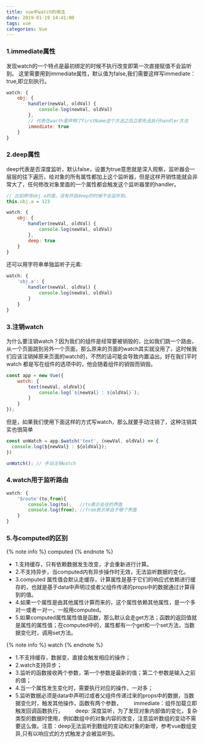 ```yaml
---
title: vue中watch的用法
date: 2019-01-19 14:41:00
tags: vue
categories: Vue
---
```


### 1.immediate属性
发现watch的一个特点是最初绑定的时候不执行改变即第一次直接赋值不会监听到。
这里需要用到immediate属性，默认值为false,我们需要这样写immediate：true,即立刻执行。
```javascript
watch: {
    obj: {
        handler(newVal, oldVal) {
            console.log(newVal, oldVal)
        },
        // 代表在wacth里声明了firstName这个方法之后立即先去执行handler方法
        immediate: true
    }
}
```

### 2.deep属性
deep代表是否深度监听，默认false，设置为true意思就是深入观察，监听器会一层层的往下遍历，给对象的所有属性都加上这个监听器，但是这样开销性能就会非常大了，任何修改对象里面的一个属性都会触发这个监听器里的handler。
```javascript
// 比如修改obj.a的值，没有开启deep的时候不会监听到。
this.obj.a = 123

watch: {
    obj: {
        handler(newVal, oldVal) {
            console.log(newVal, oldVal)
        },
        deep: true
    }
}
```
还可以用字符串单独监听子元素:
```javascript
watch: {
    'obj.a': {
        handler(newVal, oldVal) {
            console.log(newVal, oldVal)
        }
    }
}
```

### 3.注销watch
为什么要注销watch？因为我们的组件是经常要被销毁的，比如我们跳一个路由，从一个页面跳到另外一个页面，那么原来的页面的watch其实就没用了，这时候我们应该注销掉原来页面的watch的，不然的话可能会导致内置溢出。好在我们平时watch 都是写在组件的选项中的，他会随着组件的销毁而销毁。
```javascript
const app = new Vue({
    watch: {
        text(newVal, oldVal){
            console.log(`${newVal} : ${oldVal}`);
        }
    }
});
```
但是，如果我们使用下面这样的方式写watch，那么就要手动注销了，这种注销其实也很简单
```javascript
const unWatch = app.$watch('text', (newVal, oldVal) => {
  console.log(${newVal} : ${oldVal});
})

unWatch(); // 手动注销watch
```

### 4.watch用于监听路由
```javascript
watch: {
    '$route'(to,from){
        console.log(to);   //to表示去往的界面
        console.log(from); //from表示来自于哪个界面
    }
}
```

### 5.与computed的区别
{% note info %}
computed
{% endnote %}
* 1.支持缓存，只有依赖数据发生改变，才会重新进行计算。
* 2.不支持异步，当computed内有异步操作时无效，无法监听数据的变化。
* 3.computed 属性值会默认走缓存，计算属性是基于它们的响应式依赖进行缓存的，也就是基于data中声明过或者父组件传递的props中的数据通过计算得到的值。
* 4.如果一个属性是由其他属性计算而来的，这个属性依赖其他属性，是一个多对一或者一对一，一般用computed。
* 5.如果computed属性属性值是函数，那么默认会走get方法；函数的返回值就是属性的属性值；在computed中的，属性都有一个get和一个set方法，当数据变化时，调用set方法。

{% note info %}
watch
{% endnote %}
* 1.不支持缓存，数据变，直接会触发相应的操作；
* 2.watch支持异步；
* 3.监听的函数接收两个参数，第一个参数是最新的值；第二个参数是输入之前的值；
* 4.当一个属性发生变化时，需要执行对应的操作，一对多；
* 5.监听数据必须是data中声明过或者父组件传递过来的props中的数据，当数据变化时，触发其他操作，函数有两个参数，
　　immediate：组件加载立即触发回调函数执行，
　　deep: 深度监听，为了发现对象内部值的变化，复杂类型的数据时使用，例如数组中的对象内容的改变，注意监听数组的变动不需要这么做。注意：deep无法监听到数组的变动和对象的新增，参考vue数组变异,只有以响应式的方式触发才会被监听到。